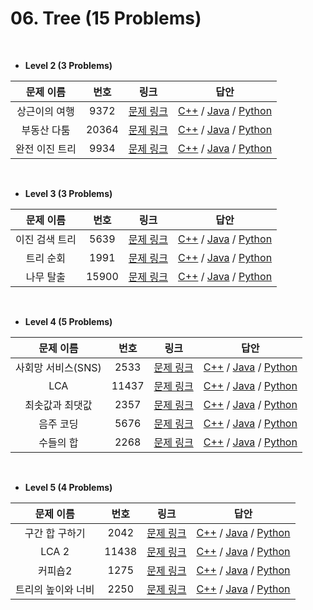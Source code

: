# 06. Tree (15 Problems)


</br>

- **Level 2 (3 Problems)**

| 문제 이름 | 번호 | 링크 | 답안 |
|:------:|:---:|:---:|:---:|
|상근이의 여행|9372|[문제 링크](https://www.acmicpc.net/problem/9372)|[C++](./Level2/9372.cpp) / [Java](./Level2/9372.java) / [Python](./Level2/9372.py) |
|부동산 다툼|20364|[문제 링크](https://www.acmicpc.net/problem/20364)|[C++](./Level2/20364.cpp) / [Java](./Level2/20364.java) / [Python](./Level2/20364.py) |
|완전 이진 트리|9934|[문제 링크](https://www.acmicpc.net/problem/9934)|[C++](./Level2/9934.cpp) / [Java](./Level2/9934.java) / [Python](./Level2/9934.py) |


</br>

- **Level 3 (3 Problems)**

| 문제 이름 | 번호 | 링크 | 답안 |
|:------:|:---:|:---:|:---:|
|이진 검색 트리|5639|[문제 링크](https://www.acmicpc.net/problem/5639)|[C++](./Level3/5639.cpp) / [Java](./Level3/5639.java) / [Python](./Level3/5639.py) |
|트리 순회|1991|[문제 링크](https://www.acmicpc.net/problem/1991)|[C++](./Level3/1991.cpp) / [Java](./Level3/1991.java) / [Python](./Level3/1991.py) |
|나무 탈출|15900|[문제 링크](https://www.acmicpc.net/problem/15900)|[C++](./Level3/15900.cpp) / [Java](./Level3/15900.java) / [Python](./Level3/15900.py) |


</br>

- **Level 4 (5 Problems)**

| 문제 이름 | 번호 | 링크 | 답안 |
|:------:|:---:|:---:|:---:|
|사회망 서비스(SNS)|2533|[문제 링크](https://www.acmicpc.net/problem/2533)|[C++](./Level4/2533.cpp) / [Java](./Level4/2533.java) / [Python](./Level4/2533.py) |
|LCA|11437|[문제 링크](https://www.acmicpc.net/problem/11437)|[C++](./Level4/11437.cpp) / [Java](./Level4/11437.java) / [Python](./Level4/11437.py) |
|최솟값과 최댓값|2357|[문제 링크](https://www.acmicpc.net/problem/2357)|[C++](./Level4/2357.cpp) / [Java](./Level4/2357.java) / [Python](./Level4/2357.py) |
|음주 코딩|5676|[문제 링크](https://www.acmicpc.net/problem/5676)|[C++](./Level4/5676.cpp) / [Java](./Level4/5676.java) / [Python](./Level4/5676.py) |
|수들의 합|2268|[문제 링크](https://www.acmicpc.net/problem/2268)|[C++](./Level4/2268.cpp) / [Java](./Level4/2268.java) / [Python](./Level4/2268.py) |


</br>

- **Level 5 (4 Problems)**

| 문제 이름 | 번호 | 링크 | 답안 |
|:------:|:---:|:---:|:---:|
|구간 합 구하기|2042|[문제 링크](https://www.acmicpc.net/problem/2042)|[C++](./Level5/2042.cpp) / [Java](./Level5/2042.java) / [Python](./Level5/2042.py) |
|LCA 2|11438|[문제 링크](https://www.acmicpc.net/problem/11438)|[C++](./Level5/11438.cpp) / [Java](./Level5/11438.java) / [Python](./Level5/11438.py) |
|커피숍2|1275|[문제 링크](https://www.acmicpc.net/problem/1275)|[C++](./Level5/1275.cpp) / [Java](./Level5/1275.java) / [Python](./Level5/1275.py) |
|트리의 높이와 너비|2250|[문제 링크](https://www.acmicpc.net/problem/2250)|[C++](./Level5/2250.cpp) / [Java](./Level5/2250.java) / [Python](./Level5/2250.py) |
